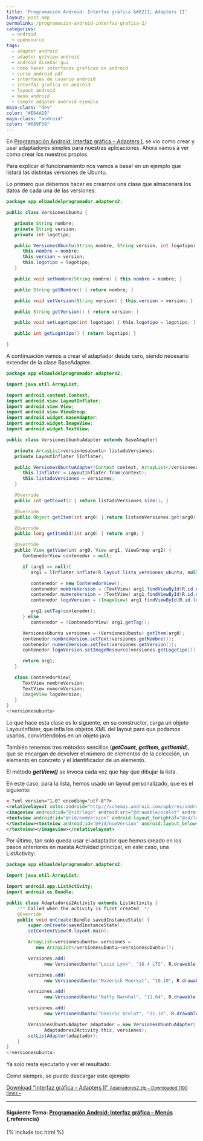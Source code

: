 ```yaml
---
title: 'Programación Android: Interfaz gráfica &#8211; Adapters II'
layout: post.amp
permalink: /programacion-android-interfaz-grafica-2/
categories:
  - android
  - opensource
tags:
  - adapter android
  - adapter getview android
  - android diseñar gui
  - como hacer interfaces graficas en android
  - curso android pdf
  - interfaces de usuario android
  - interfaz grafica en android
  - layout android
  - menu android
  - simple adapter android ejemplo
main-class: "dev"
color: "#E64A19"
main-class: "android"
color: "#689F38"
---
```

<amp-img on="tap:lightbox1" role="button" tabindex="0" layout="responsive"  src="/assets/img/2013/07/iconoAndroid.png"  width="128px" height="128px" />

En [Programación Android: Interfaz gráfica &#8211; Adapters I][1], se vio como crear y usar adaptadores simples para nuestras aplicaciones. Ahora vamos a ver como crear los nuestros propios.


<!--ad-->

Para explicar el funcionamiento nos vamos a basar en un ejemplo que listará las distintas versiones de Ubuntu.

Lo primero que debemos hacer es crearnos una clase que almacenará los datos de cada una de las versiones:

```java
package app.elbauldelprogramador.adapters2;

public class VersionesUbuntu {

   private String nombre;
   private String version;
   private int logotipo;

   public VersionesUbuntu(String nombre, String version, int logotipo) {
      this.nombre = nombre;
      this.version = version;
      this.logotipo = logotipo;
   }

   public void setNombre(String nombre) { this.nombre = nombre; }

   public String getNombre() { return nombre; }

   public void setVersion(String version) { this.version = version; }

   public String getVersion() { return version; }

   public void setLogotipo(int logotipo) { this.logotipo = logotipo; }

   public int getLogotipo() { return logotipo; }

}

```

A continuación vamos a crear el adaptador desde cero, siendo necesario extender de la clase BaseAdapter.

```java
package app.elbauldelprogramador.adapters2;

import java.util.ArrayList;

import android.content.Context;
import android.view.LayoutInflater;
import android.view.View;
import android.view.ViewGroup;
import android.widget.BaseAdapter;
import android.widget.ImageView;
import android.widget.TextView;

public class VersionesUbuntuAdapter extends BaseAdapter{

   private ArrayList<versionesubuntu> listadoVersiones;
   private LayoutInflater lInflater;

   public VersionesUbuntuAdapter(Context context, ArrayList</versionesubuntu><versionesubuntu> versiones) {
      this.lInflater = LayoutInflater.from(context);
      this.listadoVersiones = versiones;
   }

   @Override
   public int getCount() { return listadoVersiones.size(); }

   @Override
   public Object getItem(int arg0) { return listadoVersiones.get(arg0); }

   @Override
   public long getItemId(int arg0) { return arg0; }

   @Override
   public View getView(int arg0, View arg1, ViewGroup arg2) {
      ContenedorView contenedor = null;

      if (arg1 == null){
         arg1 = lInflater.inflate(R.layout.lista_versiones_ubuntu, null);

         contenedor = new ContenedorView();
         contenedor.nombreVersion = (TextView) arg1.findViewById(R.id.nomVersion);
         contenedor.numeroVersion = (TextView) arg1.findViewById(R.id.numVersion);
         contenedor.logoVersion = (ImageView) arg1.findViewById(R.id.logo);

         arg1.setTag(contenedor);
      } else
         contenedor = (ContenedorView) arg1.getTag();

      VersionesUbuntu versiones = (VersionesUbuntu) getItem(arg0);
      contenedor.nombreVersion.setText(versiones.getNombre());
      contenedor.numeroVersion.setText(versiones.getVersion());
      contenedor.logoVersion.setImageResource(versiones.getLogotipo());

      return arg1;
   }

   class ContenedorView{
      TextView nombreVersion;
      TextView numeroVersion;
      ImageView logoVersion;
   }
}
</versionesubuntu>
```

Lo que hace esta clase es lo siguente, en su constructor, carga un objeto LayoutInflater, que infla los objetos XML del layout para que podamos usarlos, convirtiéndolos en un objeto java.

También tenemos tres métodos sencillos (***getCount, getItem, getItemId***), que se encargan de devolver el número de elementos de la colección, un elemento en concreto y el identificador de un elemento.

El método ***getView()*** se invoca cada vez que hay que dibujar la lista.

En este caso, para la lista, hemos usado un layout personalizado, que es el siguiente:

```xml
< ?xml version="1.0" encoding="utf-8"?>
<relativelayout xmlns:android="http://schemas.android.com/apk/res/android" android:layout_width="fill_parent" android:layout_height="fill_parent">
<imageview android:id="@+id/logo" android:src="@drawable/ocelot" android:layout_alignparentleft="true" android:padding="5px" android:layout_width="128px" android:layout_height="128px">
<textview android:id="@+id/nomVersion" android:layout_torightof="@id/logo" android:layout_width="fill_parent" android:layout_height="wrap_content" android:paddingtop="15dip" android:text="VersionNom">
</textview><textview android:id="@+id/numVersion" android:layout_below="@id/nomVersion" android:layout_torightof="@id/logo" android:layout_width="fill_parent" android:layout_height="wrap_content" android:text="VersionNum">
</textview></imageview></relativelayout>

```

Por último, tan solo queda usar el adaptador que hemos creado en los pasos anteriores en nuesta Actividad principal, en este caso, una ListActivity:

```java
package app.elbauldelprogramador.adapters2;

import java.util.ArrayList;

import android.app.ListActivity;
import android.os.Bundle;

public class Adaptadores2Activity extends ListActivity {
    /** Called when the activity is first created. */
    @Override
    public void onCreate(Bundle savedInstanceState) {
        super.onCreate(savedInstanceState);
        setContentView(R.layout.main);

        ArrayList<versionesubuntu> versiones =
           new ArrayList</versionesubuntu><versionesubuntu>();

        versiones.add(
              new VersionesUbuntu("Lucid Lynx", "10.4 LTS", R.drawable.lucid));

        versiones.add(
              new VersionesUbuntu("Maverick Meerkat", "10.10", R.drawable.u1010));

        versiones.add(
              new VersionesUbuntu("Natty Narwhal", "11.04", R.drawable.natty));

        versiones.add(
              new VersionesUbuntu("Oneiric Ocelot", "11.10", R.drawable.ocelot));

        VersionesUbuntuAdapter adaptador = new VersionesUbuntuAdapter(
              Adaptadores2Activity.this, versiones);
        setListAdapter(adaptador);
    }
}
</versionesubuntu>
```

Ya solo resta ejecutarlo y ver el resultado:

<div class="separator" >
<a href="https://3.bp.blogspot.com/-A6gb57w_xX4/Tg4D4i8sSVI/AAAAAAAAAqw/hvsbzYlBpPQ/s1600/adaptadores2.png"  ><amp-img on="tap:lightbox1" role="button" tabindex="0" layout="responsive" title="Adaptadores en Android" alt="Adaptadores en Android"  height="400" width="240" src="https://3.bp.blogspot.com/-A6gb57w_xX4/Tg4D4i8sSVI/AAAAAAAAAqw/hvsbzYlBpPQ/s400/adaptadores2.png" /></a>
</div>

Como siempre, se puede descargar este ejemplo:

<a class="aligncenter download-button" href="https://elbauldelprogramador.com/interfaz-grafica-adapters-ii/" rel="nofollow"> Download &ldquo;Interfaz gráfica – Adapters II&rdquo; <small>Adaptadores2.zip &ndash; Downloaded 1190 times &ndash; </small> </a>

* * *

#### Siguiente Tema: [Programación Android: Interfaz gráfica &#8211; Menús][2] {.referencia}

 [1]: /programacion-android-interfaz-grafica_28
 [2]: /programacion-android-interfaz-grafica_08/


{% include toc.html %}
